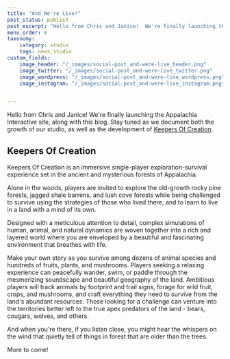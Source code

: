 ```yaml
---
title: "And We're Live!"
post_status: publish
post_excerpt: "Hello from Chris and Janice!  We're finally launching the Appalachia Interactive site, along with this blog.  Stay tuned as we document both the growth of our studio, as well as the development of Keepers Of Creation."
menu_order: 0
taxonomy:
    category: studio
    tags: news,studio
custom_fields:
    image_header: "/_images/social-post_and-were-live_header.png"
    image_twitter: "/_images/social-post_and-were-live_twitter.png"
    image_wordpress: "/_images/social-post_and-were-live_wordpress.png"
    image_instagram: "/_images/social-post_and-were-live_instagram.png"


---
```


Hello from Chris and Janice!  We're finally launching the Appalachia Interactive site, along with this blog.  Stay tuned as we document both the growth of our studio, as well as the development of [Keepers Of Creation](https://keepersofcreation.com).

## Keepers Of Creation

Keepers Of Creation is an immersive single-player exploration-survival experience set in the ancient and mysterious forests of Appalachia.

Alone in the woods, players are invited to explore the old-growth rocky pine forests, jagged shale barrens, and lush cove forests while being challenged to survive using the strategies of those who lived there, and to learn to live in a land with a mind of its own.

Designed with a meticulous attention to detail, complex simulations of human, animal, and natural dynamics are woven together into a rich and layered world where you are enveloped by a beautiful and fascinating environment that breathes with life.  

Make your own story as you survive among dozens of animal species and hundreds of fruits, plants, and mushrooms.  Players seeking a relaxing experience can peacefully wander, swim, or paddle through the mesmerizing soundscape and beautiful geography of the land.  Ambitious players will track animals by footprint and trail signs, forage for wild fruit, crops, and mushrooms, and craft everything they need to survive from the land's abundant resources.  Those looking for a challenge can venture into the territories better left to the true apex predators of the land - bears, cougars, wolves, and others.

And when you're there, if you listen close, you might hear the whispers on the wind that quietly tell of things in forest that are older than the trees.

More to come!
